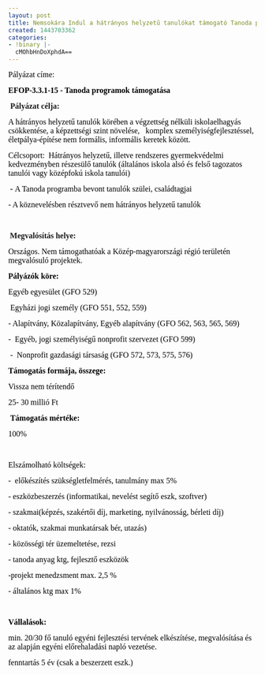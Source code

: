 ```yaml
---
layout: post
title: Nemsokára Indul a hátrányos helyzetű tanulókat támogató Tanoda program
created: 1443703362
categories:
- !binary |-
  cMOhbHnDoXphdA==
---
```

<p><span style="color: #000000; font-family: 'times new roman', times; font-size: medium;">Pályázat címe:&nbsp;</span></p><p><span style="font-size: medium; font-family: 'times new roman', times; color: #000000;"><strong>EFOP-3.3.1-15 - Tanoda programok támogatása</strong></span></p><p>&nbsp;<strong><span style="font-family: 'times new roman', times; font-size: medium;">Pályázat célja:</span></strong></p><p><span style="font-size: medium; font-family: 'times new roman', times; color: #000000;">A hátrányos helyzetű tanulók körében a végzettség nélküli iskolaelhagyás csökkentése, a képzettségi szint növelése,&nbsp; &nbsp;komplex személyiségfejlesztéssel, életpálya-építése nem formális, informális keretek között.</span></p><p><span style="font-family: 'times new roman', times; font-size: medium; color: #000000;">Célcsoport:&nbsp; Hátrányos helyzetű, illetve rendszeres gyermekvédelmi kedvezményben részesülő tanulók (általános iskola alsó és felső tagozatos tanulói vagy középfokú iskola tanulói) </span></p><p class="Default"><span style="font-family: 'times new roman', times; font-size: medium; color: #000000;"><strong><em>&nbsp;- </em></strong>A Tanoda programba bevont tanulók szülei, családtagjai </span></p><p><span class="field-content" style="font-family: 'times new roman', times; font-size: medium; color: #000000;"> - A köznevelésben résztvevő nem hátrányos helyzetű tanulók</span></p><p>&nbsp;</p><p><strong>&nbsp;<span style="font-family: 'times new roman', times; font-size: medium;">Megvalósítás helye:&nbsp;</span></strong></p><p><span style="font-size: medium; font-family: 'times new roman', times; color: #000000;">Országos. Nem támogathatóak a Közép-magyarországi régió területén megvalósuló projektek.</span></p><p><strong><span class="views-field-field-jogosultak-value" style="font-size: medium; font-family: 'times new roman', times; color: #000000;">Pályázók köre:&nbsp;</span></strong></p><p class="MsoNormal" style="margin-bottom: 9.0pt; mso-hyphenate: auto; mso-layout-grid-align: none; text-autospace: none;"><span style="font-size: medium; font-family: 'times new roman', times; color: #000000;">Egyéb egyesület (GFO 529) </span></p><p class="MsoNormal" style="margin-bottom: 9.0pt; mso-hyphenate: auto; mso-layout-grid-align: none; text-autospace: none;"><span style="font-size: medium; font-family: 'times new roman', times; color: #000000;">&nbsp;Egyházi jogi személy (GFO 551, 552, 559) </span></p><p class="MsoNormal" style="margin-bottom: 9.0pt; mso-hyphenate: auto; mso-layout-grid-align: none; text-autospace: none;"><span style="font-size: medium; font-family: 'times new roman', times; color: #000000;">- Alapítvány, Közalapítvány, Egyéb alapítvány (GFO 562, 563, 565, 569) </span></p><p class="MsoNormal" style="margin-bottom: 9.0pt; mso-hyphenate: auto; mso-layout-grid-align: none; text-autospace: none;"><span style="font-size: medium; font-family: 'times new roman', times; color: #000000;">- &nbsp;Egyéb, jogi személyiségű nonprofit szervezet (GFO 599)</span></p><p><span class="views-field-field-jogosultak-value" style="font-size: medium; font-family: 'times new roman', times; color: #000000;">&nbsp;- &nbsp;Nonprofit gazdasági társaság (GFO 572, 573, 575, 576)</span></p><p><strong><span class="views-field-field-jogosultak-value" style="font-size: medium; font-family: 'times new roman', times; color: #000000;">Támogatás formája, összege:</span></strong></p><p class="MsoNormal" style="text-align: justify;"><span style="font-size: medium; font-family: 'times new roman', times; color: #000000;"><span class="field-content">Vissza nem térítendő</span></span></p><p><span class="views-field-field-jogosultak-value" style="font-size: medium; font-family: 'times new roman', times; color: #000000;">25- 30 millió Ft</span></p><p>&nbsp;<strong><span class="views-field-field-jogosultak-value" style="font-size: medium; font-family: 'times new roman', times; color: #000000;">Támogatás mértéke:</span></strong></p><p><span class="views-field-field-jogosultak-value" style="font-size: medium; font-family: 'times new roman', times; color: #000000;">100%</span></p><p>&nbsp;</p><p><span class="views-field-field-jogosultak-value" style="font-size: medium; font-family: 'times new roman', times; color: #000000;">Elszámolható költségek:</span></p><p><span style="font-size: medium; font-family: 'times new roman', times; color: #000000;">- &nbsp;előkészítés szükségletfelmérés, tanulmány max 5%</span></p><p><span style="font-size: medium; font-family: 'times new roman', times; color: #000000;">- eszközbeszerzés (informatikai, nevelést segítő eszk, szoftver)</span></p><p><span style="font-size: medium; font-family: 'times new roman', times; color: #000000;">- szakmai(képzés, szakértői díj, marketing, nyilvánosság, bérleti díj)</span></p><p><span style="font-size: medium; font-family: 'times new roman', times; color: #000000;">- oktatók, szakmai munkatársak bér, utazás)</span></p><p><span style="font-size: medium; font-family: 'times new roman', times; color: #000000;">- közösségi tér üzemeltetése, rezsi</span></p><p><span style="font-size: medium; font-family: 'times new roman', times; color: #000000;">- tanoda anyag ktg, fejlesztő eszközök</span></p><p><span style="font-size: medium; font-family: 'times new roman', times; color: #000000;">-projekt menedzsment max. 2,5 %</span></p><p><span class="views-field-field-jogosultak-value" style="font-size: medium; font-family: 'times new roman', times; color: #000000;">- általános ktg max 1%</span></p><p>&nbsp;</p><p><strong><span class="views-field-field-jogosultak-value" style="font-size: medium; font-family: 'times new roman', times; color: #000000;">Vállalások:</span></strong></p><p class="Default"><span style="font-size: medium; font-family: 'times new roman', times; color: #000000;">min. 20/30 fő tanuló egyéni fejlesztési tervének elkészítése, megvalósítása és az alapján egyéni előrehaladási napló vezetése. </span></p><p><span class="views-field-field-jogosultak-value" style="font-size: medium; font-family: 'times new roman', times; color: #000000;">fenntartás 5 év (csak a beszerzett eszk.)&nbsp;</span></p><p><span class="views-field-field-regiok-value" style="color: #000000;"><span style="font-size: 12pt; font-family: 'Times New Roman', serif;">&nbsp;<br></span></span></p><p>&nbsp;</p><p>&nbsp;</p><p>&nbsp;</p><p>&nbsp;</p><p>&nbsp;</p><p>&nbsp;</p><p>&nbsp;</p>
